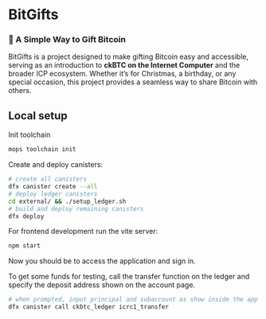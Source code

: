 # BitGifts

### 🎁 A Simple Way to Gift Bitcoin

BitGifts is a project designed to make gifting Bitcoin easy and accessible, serving as an introduction to **ckBTC on the Internet Computer** and the broader ICP ecosystem. Whether it’s for Christmas, a birthday, or any special occasion, this project provides a seamless way to share Bitcoin with others.

## Local setup

Init toolchain

```bash
mops toolchain init
```

Create and deploy canisters:


```bash
# create all canisters
dfx canister create --all
# deploy ledger canisters
cd external/ && ./setup_ledger.sh
# build and deploy remaining canisters
dfx deploy
```

For frontend development run the vite server:

```bash
npm start
```

Now you should be to access the application and sign in.

To get some funds for testing, call the transfer function on the ledger and specify the deposit address shown on the account page.

```bash
# when prompted, input principal and subaccount as show inside the app
dfx canister call ckbtc_ledger icrc1_transfer
```
